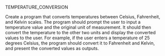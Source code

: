TEMPERATURE_CONVERSION


Create a program that converts
temperatures between Celsius,
Fahrenheit, and Kelvin scales. The
program should prompt the user to
input a temperature value and the
original unit of measurement. It
should then convert the temperature
to the other two units and display
the converted values to the user. For
example, if the user enters a
temperature of 25 degrees Celsius,
the program should convert it to
Fahrenheit and Kelvin, and present
the converted values as outputs.
